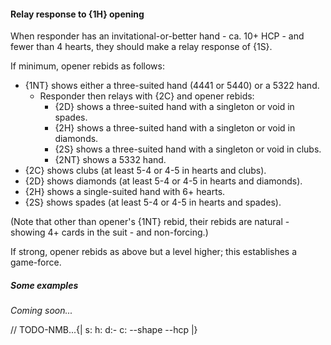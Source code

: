 #### <a name="Relay_response_to_1H_opening"> Relay response to {1H} opening

When responder has an invitational-or-better hand - ca. 10+ HCP - and fewer than 4 hearts, they should make a relay response of {1S}.

If minimum, opener rebids as follows:

- {1NT} shows either a three-suited hand (4441 or 5440) or a 5322 hand.
    - Responder then relays with {2C} and opener rebids:
        - {2D} shows a three-suited hand with a singleton or void in spades.
        - {2H} shows a three-suited hand with a singleton or void in diamonds.
        - {2S} shows a three-suited hand with a singleton or void in clubs.
        - {2NT} shows a 5332 hand.
- {2C} shows clubs (at least 5-4 or 4-5 in hearts and clubs).
- {2D} shows diamonds (at least 5-4 or 4-5 in hearts and diamonds).
- {2H} shows a single-suited hand with 6+ hearts.
- {2S} shows spades (at least 5-4 or 4-5 in hearts and spades).

(Note that other than opener's {1NT} rebid, their rebids are natural - showing 4+ cards in the suit - and non-forcing.)

If strong, opener rebids as above but a level higher; this establishes a game-force.

##### Some examples

_Coming soon..._

// TODO-NMB...{| s: h: d:- c: --shape --hcp |}
